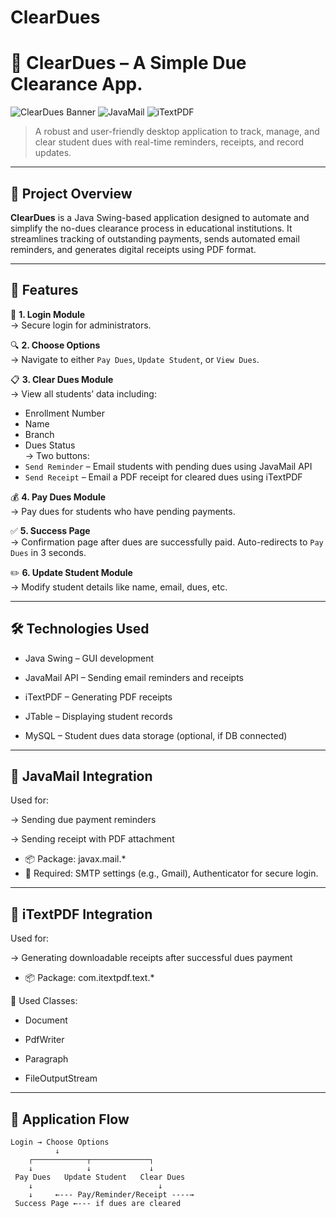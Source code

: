 # ClearDues
# 💸 ClearDues – A Simple Due Clearance App.

![ClearDues Banner](https://img.shields.io/badge/Java-Swing-blue?style=flat-square)
![JavaMail](https://img.shields.io/badge/JavaMail-API-green?style=flat-square)
![iTextPDF](https://img.shields.io/badge/iTextPDF-Receipt%20Generation-orange?style=flat-square)

> A robust and user-friendly desktop application to track, manage, and clear student dues with real-time reminders, receipts, and record updates.

---

## 📱 Project Overview

**ClearDues** is a Java Swing-based application designed to automate and simplify the no-dues clearance process in educational institutions. It streamlines tracking of outstanding payments, sends automated email reminders, and generates digital receipts using PDF format.

---

## 📂 Features

🔐 **1. Login Module**  
→ Secure login for administrators.

🔍 **2. Choose Options**  
→ Navigate to either `Pay Dues`, `Update Student`, or `View Dues`.

📋 **3. Clear Dues Module**  
→ View all students’ data including:  
- Enrollment Number  
- Name  
- Branch  
- Dues Status  
→ Two buttons:  
- `Send Reminder` – Email students with pending dues using JavaMail API  
- `Send Receipt` – Email a PDF receipt for cleared dues using iTextPDF  

💰 **4. Pay Dues Module**  
→ Pay dues for students who have pending payments.  

✅ **5. Success Page**  
→ Confirmation page after dues are successfully paid. Auto-redirects to `Pay Dues` in 3 seconds.  

✏️ **6. Update Student Module**  
→ Modify student details like name, email, dues, etc.

---
## 🛠️ Technologies Used
- Java Swing – GUI development

- JavaMail API – Sending email reminders and receipts

- iTextPDF – Generating PDF receipts

- JTable – Displaying student records

- MySQL – Student dues data storage (optional, if DB connected)

---

## 📧 JavaMail Integration
Used for:

→ Sending due payment reminders

→ Sending receipt with PDF attachment

- 📦 Package: javax.mail.*
- 📄 Required: SMTP settings (e.g., Gmail), Authenticator for secure login.

---
## 📄 iTextPDF Integration
Used for:

→ Generating downloadable receipts after successful dues payment

- 📦 Package: com.itextpdf.text.*

📄 Used Classes:

- Document

- PdfWriter

- Paragraph

- FileOutputStream

---
## 🔁 Application Flow

```text
Login → Choose Options
          ↓
    ┌────────────┬─────────────┐
    ↓            ↓             ↓
 Pay Dues   Update Student   Clear Dues
    ↓                            ↓
    ↓     ←--- Pay/Reminder/Receipt ----→
 Success Page ←--- if dues are cleared
